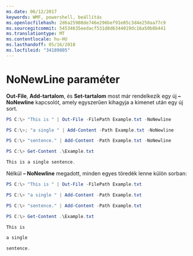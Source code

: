 ```yaml
---
ms.date: 06/12/2017
keywords: WMF, powershell, beállítás
ms.openlocfilehash: 2d6a25908de746e296bef91e05c3d4e250aa77c9
ms.sourcegitcommit: 54534635eedacf531d8d6344019dc16a50b8b441
ms.translationtype: MT
ms.contentlocale: hu-HU
ms.lasthandoff: 05/16/2018
ms.locfileid: "34189805"
---
```

# <a name="nonewline-parameter"></a>NoNewLine paraméter
**Out-File**, **Add-tartalom**, és **Set-tartalom** most már rendelkezik egy új **– NoNewline** kapcsolót, amely egyszerűen kihagyja a kimenet után egy új sort.
```powershell
PS C:\> "This is " | Out-File -FilePath Example.txt -NoNewline

PS C:\>; "a single " | Add-Content -Path Example.txt -NoNewline

PS C:\> "sentence." | Add-Content -Path Example.txt -NoNewline

PS C:\> Get-Content .\Example.txt

This is a single sentence.
```
Nélkül **– NoNewline** megadott, minden egyes töredék lenne külön sorban:
```powershell
PS C:\> "This is " | Out-File -FilePath Example.txt

PS C:\> "a single " | Add-Content -Path Example.txt

PS C:\> "sentence." | Add-Content -Path Example.txt

PS C:\> Get-Content .\Example.txt

This is

a single

sentence.
```

